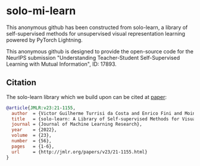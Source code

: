 # solo-mi-learn
This anonymous github has been constructed from solo-learn, a library of self-supervised methods for unsupervised visual representation learning powered by PyTorch Lightning.

This anonymous github is designed to provide the open-source code for the NeurIPS submission "Understanding Teacher-Student Self-Supervised Learning with Mutual Information", ID: 17893.

## Citation
The solo-learn library which we build upon can be cited at [paper](https://jmlr.org/papers/v23/21-1155.html):
```bibtex
@article{JMLR:v23:21-1155,
  author  = {Victor Guilherme Turrisi da Costa and Enrico Fini and Moin Nabi and Nicu Sebe and Elisa Ricci},
  title   = {solo-learn: A Library of Self-supervised Methods for Visual Representation Learning},
  journal = {Journal of Machine Learning Research},
  year    = {2022},
  volume  = {23},
  number  = {56},
  pages   = {1-6},
  url     = {http://jmlr.org/papers/v23/21-1155.html}
}
```
